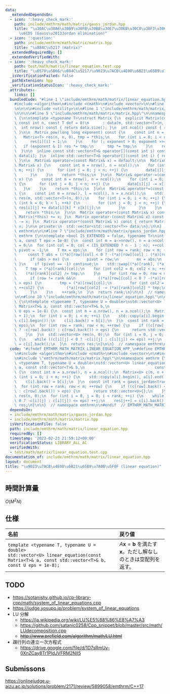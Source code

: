```yaml
---
data:
  _extendedDependsOn:
  - icon: ':heavy_check_mark:'
    path: include/emthrm/math/matrix/gauss_jordan.hpp
    title: "\u30AC\u30A6\u30B9\u30FB\u30B8\u30E7\u30EB\u30C0\u30F3\u306E\u6D88\u53BB\
      \u6CD5 (Gauss\u2013Jordan elimination)"
  - icon: ':question:'
    path: include/emthrm/math/matrix/matrix.hpp
    title: "\u884C\u5217 (matrix)"
  _extendedRequiredBy: []
  _extendedVerifiedWith:
  - icon: ':heavy_check_mark:'
    path: test/math/matrix/linear_equation.test.cpp
    title: "\u6570\u5B66/\u884C\u5217/\u9023\u7ACB\u4E00\u6B21\u65B9\u7A0B\u5F0F"
  _isVerificationFailed: false
  _pathExtension: hpp
  _verificationStatusIcon: ':heavy_check_mark:'
  attributes:
    links: []
  bundledCode: "#line 1 \"include/emthrm/math/matrix/linear_equation.hpp\"\n\n\n\n\
    #include <algorithm>\n#include <cmath>\n#include <vector>\n\n#line 1 \"include/emthrm/math/matrix/gauss_jordan.hpp\"\
    \n\n\n\n#include <utility>\n\n#line 1 \"include/emthrm/math/matrix/matrix.hpp\"\
    \n\n\n\n#line 5 \"include/emthrm/math/matrix/matrix.hpp\"\n\nnamespace emthrm\
    \ {\n\ntemplate <typename T>\nstruct Matrix {\n  explicit Matrix(const int m,\
    \ const int n, const T def = 0)\n      : data(m, std::vector<T>(n, def)) {}\n\n\
    \  int nrow() const { return data.size(); }\n  int ncol() const { return data.front().size();\
    \ }\n\n  Matrix pow(long long exponent) const {\n    const int n = nrow();\n \
    \   Matrix<T> res(n, n, 0), tmp = *this;\n    for (int i = 0; i < n; ++i) {\n\
    \      res[i][i] = 1;\n    }\n    for (; exponent > 0; exponent >>= 1) {\n   \
    \   if (exponent & 1) res *= tmp;\n      tmp *= tmp;\n    }\n    return res;\n\
    \  }\n\n  inline const std::vector<T>& operator[](const int i) const { return\
    \ data[i]; }\n  inline std::vector<T>& operator[](const int i) { return data[i];\
    \ }\n\n  Matrix& operator=(const Matrix& x) = default;\n\n  Matrix& operator+=(const\
    \ Matrix& x) {\n    const int m = nrow(), n = ncol();\n    for (int i = 0; i <\
    \ m; ++i) {\n      for (int j = 0; j < n; ++j) {\n        data[i][j] += x[i][j];\n\
    \      }\n    }\n    return *this;\n  }\n\n  Matrix& operator-=(const Matrix&\
    \ x) {\n    const int m = nrow(), n = ncol();\n    for (int i = 0; i < m; ++i)\
    \ {\n      for (int j = 0; j < n; ++j) {\n        data[i][j] -= x[i][j];\n   \
    \   }\n    }\n    return *this;\n  }\n\n  Matrix& operator*=(const Matrix& x)\
    \ {\n    const int m = nrow(), l = ncol(), n = x.ncol();\n    std::vector<std::vector<T>>\
    \ res(m, std::vector<T>(n, 0));\n    for (int i = 0; i < m; ++i) {\n      for\
    \ (int k = 0; k < l; ++k) {\n        for (int j = 0; j < n; ++j) {\n         \
    \ res[i][j] += data[i][k] * x[k][j];\n        }\n      }\n    }\n    data.swap(res);\n\
    \    return *this;\n  }\n\n  Matrix operator+(const Matrix& x) const { return\
    \ Matrix(*this) += x; }\n  Matrix operator-(const Matrix& x) const { return Matrix(*this)\
    \ -= x; }\n  Matrix operator*(const Matrix& x) const { return Matrix(*this) *=\
    \ x; }\n\n private:\n  std::vector<std::vector<T>> data;\n};\n\n}  // namespace\
    \ emthrm\n\n\n#line 7 \"include/emthrm/math/matrix/gauss_jordan.hpp\"\n\nnamespace\
    \ emthrm {\n\ntemplate <bool IS_EXTENDED = false, typename T>\nint gauss_jordan(Matrix<T>*\
    \ a, const T eps = 1e-8) {\n  const int m = a->nrow(), n = a->ncol();\n  int rank\
    \ = 0;\n  for (int col = 0; col < (IS_EXTENDED ? n - 1 : n); ++col) {\n    int\
    \ pivot = -1;\n    T mx = eps;\n    for (int row = rank; row < m; ++row) {\n \
    \     const T abs = ((*a)[row][col] < 0 ? -(*a)[row][col] : (*a)[row][col]);\n\
    \      if (abs > mx) {\n        pivot = row;\n        mx = abs;\n      }\n   \
    \ }\n    if (pivot == -1) continue;\n    std::swap((*a)[rank], (*a)[pivot]);\n\
    \    T tmp = (*a)[rank][col];\n    for (int col2 = 0; col2 < n; ++col2) {\n  \
    \    (*a)[rank][col2] /= tmp;\n    }\n    for (int row = 0; row < m; ++row) {\n\
    \      if (row != rank &&\n          ((*a)[row][col] < 0 ? -(*a)[row][col] : (*a)[row][col])\
    \ > eps) {\n        tmp = (*a)[row][col];\n        for (int col2 = 0; col2 < n;\
    \ ++col2) {\n          (*a)[row][col2] -= (*a)[rank][col2] * tmp;\n        }\n\
    \      }\n    }\n    ++rank;\n  }\n  return rank;\n}\n\n}  // namespace emthrm\n\
    \n\n#line 10 \"include/emthrm/math/matrix/linear_equation.hpp\"\n\nnamespace emthrm\
    \ {\n\ntemplate <typename T, typename U = double>\nstd::vector<U> linear_equation(const\
    \ Matrix<T>& a, const std::vector<T>& b,\n                               const\
    \ U eps = 1e-8) {\n  const int m = a.nrow(), n = a.ncol();\n  Matrix<U> c(m, n\
    \ + 1);\n  for (int i = 0; i < m; ++i) {\n    std::copy(a[i].begin(), a[i].end(),\
    \ c[i].begin());\n    c[i].back() = b[i];\n  }\n  const int rank = gauss_jordan<true>(&c,\
    \ eps);\n  for (int row = rank; row < m; ++row) {\n    if ((c[row].back() < 0\
    \ ? -c[row].back() : c[row].back()) > eps) {\n      return std::vector<U>{};\n\
    \    }\n  }\n  std::vector<U> res(n, 0);\n  for (int i = 0, j = 0; i < rank; ++i)\
    \ {\n    while ((c[i][j] < 0 ? -c[i][j] : c[i][j]) <= eps) ++j;\n    res[j++]\
    \ = c[i].back();\n  }\n  return res;\n}\n\n}  // namespace emthrm\n\n\n"
  code: "#ifndef EMTHRM_MATH_MATRIX_LINEAR_EQUATION_HPP_\n#define EMTHRM_MATH_MATRIX_LINEAR_EQUATION_HPP_\n\
    \n#include <algorithm>\n#include <cmath>\n#include <vector>\n\n#include \"emthrm/math/matrix/gauss_jordan.hpp\"\
    \n#include \"emthrm/math/matrix/matrix.hpp\"\n\nnamespace emthrm {\n\ntemplate\
    \ <typename T, typename U = double>\nstd::vector<U> linear_equation(const Matrix<T>&\
    \ a, const std::vector<T>& b,\n                               const U eps = 1e-8)\
    \ {\n  const int m = a.nrow(), n = a.ncol();\n  Matrix<U> c(m, n + 1);\n  for\
    \ (int i = 0; i < m; ++i) {\n    std::copy(a[i].begin(), a[i].end(), c[i].begin());\n\
    \    c[i].back() = b[i];\n  }\n  const int rank = gauss_jordan<true>(&c, eps);\n\
    \  for (int row = rank; row < m; ++row) {\n    if ((c[row].back() < 0 ? -c[row].back()\
    \ : c[row].back()) > eps) {\n      return std::vector<U>{};\n    }\n  }\n  std::vector<U>\
    \ res(n, 0);\n  for (int i = 0, j = 0; i < rank; ++i) {\n    while ((c[i][j] <\
    \ 0 ? -c[i][j] : c[i][j]) <= eps) ++j;\n    res[j++] = c[i].back();\n  }\n  return\
    \ res;\n}\n\n}  // namespace emthrm\n\n#endif  // EMTHRM_MATH_MATRIX_LINEAR_EQUATION_HPP_\n"
  dependsOn:
  - include/emthrm/math/matrix/gauss_jordan.hpp
  - include/emthrm/math/matrix/matrix.hpp
  isVerificationFile: false
  path: include/emthrm/math/matrix/linear_equation.hpp
  requiredBy: []
  timestamp: '2023-02-23 21:59:12+09:00'
  verificationStatus: LIBRARY_ALL_AC
  verifiedWith:
  - test/math/matrix/linear_equation.test.cpp
documentation_of: include/emthrm/math/matrix/linear_equation.hpp
layout: document
title: "\u9023\u7ACB\u4E00\u6B21\u65B9\u7A0B\u5F0F (linear equation)"
---
```



## 時間計算量

$O(M^2 N)$


## 仕様

|名前|戻り値|
|:--|:--|
|`template <typename T, typename U = double>`<br>`std::vector<U> linear_equation(const Matrix<T>& a, const std::vector<T>& b, const U eps = 1e-8);`|$A \boldsymbol{x} = \boldsymbol{b}$ を満たす $\boldsymbol{x}$。ただし解なしのときは空配列を返す。|


## TODO

- https://sotanishy.github.io/cp-library-cpp/math/system_of_linear_equations.cpp
- https://judge.yosupo.jp/problem/system_of_linear_equations
- LU 分解
  - https://ja.wikipedia.org/wiki/LU%E5%88%86%E8%A7%A3
  - https://github.com/satanic0258/Cpp_snippet/blob/master/src/math/LUdecomposition.cpp
  - ~~http://www.prefield.com/algorithm/math/LU.html~~
- 疎行列の連立一次方程式
  - https://drive.google.com/file/d/1D7sRmUy-0XnZCay8Tr1PldJVFRM2NII5


## Submissons

https://onlinejudge.u-aizu.ac.jp/solutions/problem/2171/review/5899058/emthrm/C++17

